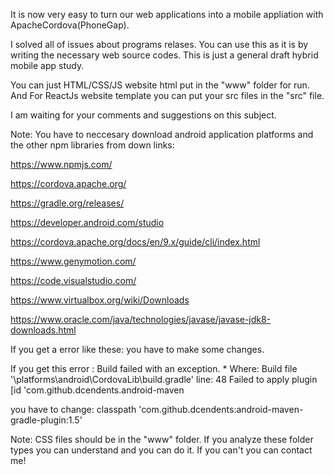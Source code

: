 It is now very easy to turn our web applications into a mobile appliation with ApacheCordova(PhoneGap).

I solved all of issues about programs relases. You can use this as it is by writing the necessary web source codes.
This is just a general draft hybrid mobile app study.

You can just HTML/CSS/JS website html put in the "www" folder for run. And For ReactJs website template you can put your src files in the "src" file.

 I am waiting for your comments and suggestions on this subject.


Note: You have to neccesary download android application platforms and the other npm libraries from down links:

https://www.npmjs.com/


https://cordova.apache.org/


https://gradle.org/releases/


https://developer.android.com/studio


https://cordova.apache.org/docs/en/9.x/guide/cli/index.html


https://www.genymotion.com/


https://code.visualstudio.com/


https://www.virtualbox.org/wiki/Downloads


https://www.oracle.com/java/technologies/javase/javase-jdk8-downloads.html






If you get a error like these: you have to make some changes.

If you get this error :
Build failed with an exception. * Where: Build file '\platforms\android\CordovaLib\build.gradle' line: 48
Failed to apply plugin [id 'com.github.dcendents.android-maven

you have to change:
classpath 'com.github.dcendents:android-maven-gradle-plugin:1.5'

Note: CSS files should be in the "www" folder. If you analyze these folder types you can understand and you can do it. If you can't you can contact me!
